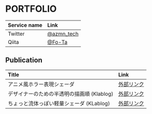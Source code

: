 # PORTFOLIO

| Service name | Link |
| :--- | :--- |
| Twitter | [@azmn_tech](https://twitter.com/azmn_tech) |
| Qiita | [@Fo-Ta](https://qiita.com/Fo-Ta) |

## Publication

| Title | Link |
| :--- | :--- |
| アニメ風ホラー表現シェーダ | [外部リンク](https://www.klab.com/jp/blog/creative/2020/post-4.html) |
| デザイナーのための半透明の描画順 (Klablog) | [外部リンク](https://www.klab.com/jp/blog/creative/2019/22266460.html) |
| ちょっと流体っぽい軽量シェーダ (KLablog) | [外部リンク](https://www.klab.com/jp/blog/creative/2018/13738210.html) |

